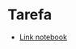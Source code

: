 # Tarefa 
  * [Link notebook](https://github.com/NakaiSan/mc536/blob/master/Lab02/notebook/lab-logic-model-dbpedia.ipynb)
